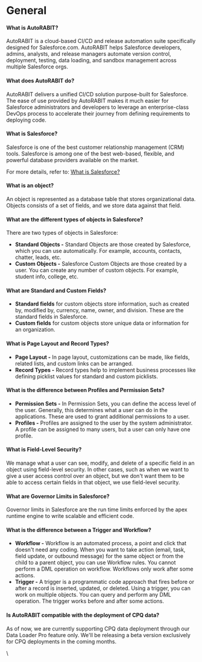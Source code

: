 # General

#### What is AutoRABIT? <a href="#what-is-autorabit" id="what-is-autorabit"></a>

AutoRABIT is a cloud-based CI/CD and release automation suite specifically designed for Salesforce.com. AutoRABIT helps Salesforce developers, admins, analysts, and release managers automate version control, deployment, testing, data loading, and sandbox management across multiple Salesforce orgs.

#### What does AutoRABIT do? <a href="#what-does-autorabit-do" id="what-does-autorabit-do"></a>

AutoRABIT delivers a unified CI/CD solution purpose-built for Salesforce. The ease of use provided by AutoRABIT makes it much easier for Salesforce administrators and developers to leverage an enterprise-class DevOps process to accelerate their journey from defining requirements to deploying code.

#### What is Salesforce? <a href="#what-is-salesforce" id="what-is-salesforce"></a>

Salesforce is one of the best customer relationship management (CRM) tools. Salesforce is among one of the best web-based, flexible, and powerful database providers available on the market.

For more details, refer to: [What is Salesforce?](https://www.salesforcetutorial.com/what-is-salesforce-all-about-salesforce/)

#### What is an object? <a href="#what-is-an-object" id="what-is-an-object"></a>

An object is represented as a database table that stores organizational data. Objects consists of a set of fields, and we store data against that field.

#### What are the different types of objects in Salesforce? <a href="#different-types-of-object-in-salesforce" id="different-types-of-object-in-salesforce"></a>

There are two types of objects in Salesforce:

* **Standard Objects -** Standard Objects are those created by Salesforce, which you can use automatically. For example, accounts, contacts, chatter, leads, etc.
* **Custom Objects -** Salesforce Custom Objects are those created by a user. You can create any number of custom objects. For example, student info, college, etc.

#### What are Standard and Custom Fields? <a href="#what-are-the-standard-and-custom-fields" id="what-are-the-standard-and-custom-fields"></a>

* **Standard fields** for custom objects store information, such as created by, modified by, currency, name, owner, and division. These are the standard fields in Salesforce.
* **Custom fields** for custom objects store unique data or information for an organization.

#### What is Page Layout and Record Types? <a href="#what-is-page-layout-and-record-types" id="what-is-page-layout-and-record-types"></a>

* **Page Layout -** In page layout, customizations can be made, like fields, related lists, and custom links can be arranged.
* **Record Types -** Record types help to implement business processes like defining picklist values for standard and custom picklists.

#### What is the difference between Profiles and Permission Sets? <a href="#difference-between-profiles-and-permission-sets" id="difference-between-profiles-and-permission-sets"></a>

* **Permission Sets -** In Permission Sets, you can define the access level of the user. Generally, this determines what a user can do in the applications. These are used to grant additional permissions to a user.
* **Profiles -** Profiles are assigned to the user by the system administrator. A profile can be assigned to many users, but a user can only have one profile.

#### What is Field-Level Security? <a href="#briefly-describe-about-fieldlevel-security" id="briefly-describe-about-fieldlevel-security"></a>

We manage what a user can see, modify, and delete of a specific field in an object using field-level security. In other cases, such as when we want to give a user access control over an object, but we don't want them to be able to access certain fields in that object, we use field-level security.

#### What are Governor Limits in Salesforce? <a href="#what-are-governor-limits-in-salesforce" id="what-are-governor-limits-in-salesforce"></a>

Governor limits in Salesforce are the run time limits enforced by the apex runtime engine to write scalable and efficient code.

#### What is the difference between a Trigger and Workflow? <a href="#what-is-the-difference-between-trigger-and-workflow" id="what-is-the-difference-between-trigger-and-workflow"></a>

* **Workflow -** Workflow is an automated process, a point and click that doesn't need any coding. When you want to take action (email, task, field update, or outbound message) for the same object or from the child to a parent object, you can use Workflow rules. You cannot perform a DML operation on workflow. Workflows only work after some actions.
* **Trigger -** A trigger is a programmatic code approach that fires before or after a record is inserted, updated, or deleted. Using a trigger, you can work on multiple objects. You can query and perform any DML operation. The trigger works before and after some actions.

#### Is AutoRABIT compatible with the deployment of CPQ data? <a href="#is-autorabit-compatible-with-the-deployment-of-cpq-data" id="is-autorabit-compatible-with-the-deployment-of-cpq-data"></a>

As of now, we are currently supporting CPQ data deployment through our Data Loader Pro feature only. We'll be releasing a beta version exclusively for CPQ deployments in the coming months.

\
